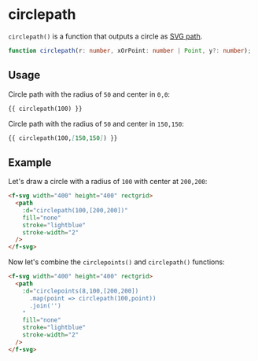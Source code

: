 # circlepath

`circlepath()` is a function that outputs a circle as [SVG path](https://developer.mozilla.org/en-US/docs/Web/SVG/Tutorial/Paths).

```ts
function circlepath(r: number, xOrPoint: number | Point, y?: number);
```

## Usage

Circle path with the radius of `50` and center in `0,0`:

```md
{{ circlepath(100) }}
```

Circle path with the radius of `50` and center in `150,150`:

```md
{{ circlepath(100,[150,150]) }}
```

## Example

Let's draw a circle with a radius of `100` with center at `200,200`:

```md
<f-svg width="400" height="400" rectgrid>
  <path
    :d="circlepath(100,[200,200])"
    fill="none"
    stroke="lightblue"
    stroke-width="2"
  />
</f-svg>
```

Now let's combine the `circlepoints()` and `circlepath()` functions:

```md
<f-svg width="400" height="400" rectgrid>
  <path
    :d="circlepoints(8,100,[200,200])
      .map(point => circlepath(100,point))
      .join('')
    "
    fill="none"
    stroke="lightblue"
    stroke-width="2"
  />
</f-svg>
```
